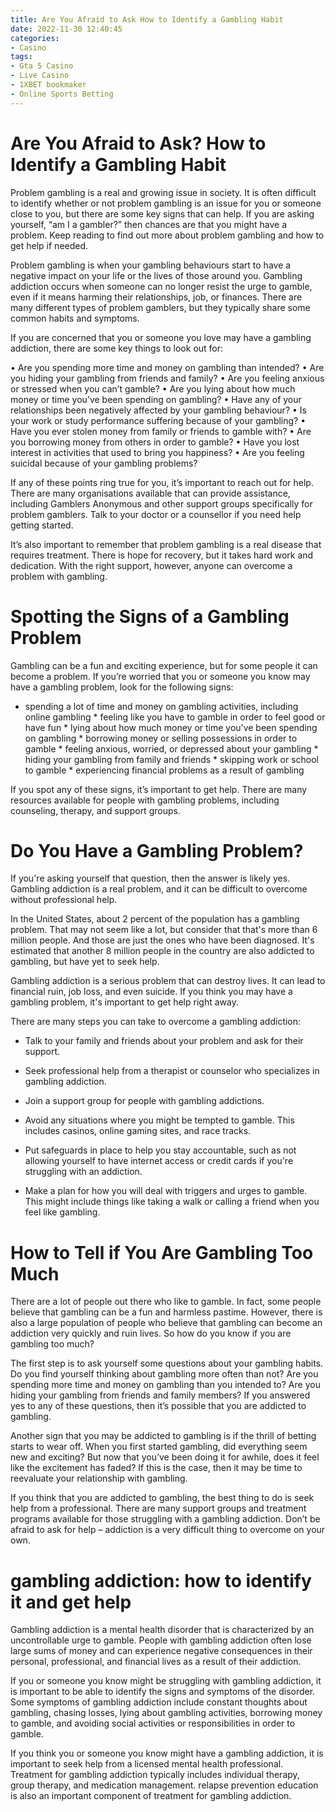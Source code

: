 ```yaml
---
title: Are You Afraid to Ask How to Identify a Gambling Habit
date: 2022-11-30 12:40:45
categories:
- Casino
tags:
- Gta 5 Casino
- Live Casino
- 1XBET bookmaker
- Online Sports Betting
---
```



#  Are You Afraid to Ask? How to Identify a Gambling Habit

Problem gambling is a real and growing issue in society. It is often difficult to identify whether or not problem gambling is an issue for you or someone close to you, but there are some key signs that can help. If you are asking yourself, “am I a gambler?” then chances are that you might have a problem. Keep reading to find out more about problem gambling and how to get help if needed.

Problem gambling is when your gambling behaviours start to have a negative impact on your life or the lives of those around you. Gambling addiction occurs when someone can no longer resist the urge to gamble, even if it means harming their relationships, job, or finances. There are many different types of problem gamblers, but they typically share some common habits and symptoms.

If you are concerned that you or someone you love may have a gambling addiction, there are some key things to look out for:

• Are you spending more time and money on gambling than intended? • Are you hiding your gambling from friends and family? • Are you feeling anxious or stressed when you can’t gamble? • Are you lying about how much money or time you’ve been spending on gambling? • Have any of your relationships been negatively affected by your gambling behaviour? • Is your work or study performance suffering because of your gambling? • Have you ever stolen money from family or friends to gamble with? • Are you borrowing money from others in order to gamble? • Have you lost interest in activities that used to bring you happiness? • Are you feeling suicidal because of your gambling problems?

If any of these points ring true for you, it’s important to reach out for help. There are many organisations available that can provide assistance, including Gamblers Anonymous and other support groups specifically for problem gamblers. Talk to your doctor or a counsellor if you need help getting started.

It’s also important to remember that problem gambling is a real disease that requires treatment. There is hope for recovery, but it takes hard work and dedication. With the right support, however, anyone can overcome a problem with gambling.

#  Spotting the Signs of a Gambling Problem

Gambling can be a fun and exciting experience, but for some people it can become a problem. If you’re worried that you or someone you know may have a gambling problem, look for the following signs:

* spending a lot of time and money on gambling activities, including online gambling * feeling like you have to gamble in order to feel good or have fun * lying about how much money or time you’ve been spending on gambling * borrowing money or selling possessions in order to gamble * feeling anxious, worried, or depressed about your gambling * hiding your gambling from family and friends * skipping work or school to gamble * experiencing financial problems as a result of gambling

If you spot any of these signs, it’s important to get help. There are many resources available for people with gambling problems, including counseling, therapy, and support groups.

#  Do You Have a Gambling Problem?

If you're asking yourself that question, then the answer is likely yes. Gambling addiction is a real problem, and it can be difficult to overcome without professional help.

In the United States, about 2 percent of the population has a gambling problem. That may not seem like a lot, but consider that that's more than 6 million people. And those are just the ones who have been diagnosed. It's estimated that another 8 million people in the country are also addicted to gambling, but have yet to seek help.

Gambling addiction is a serious problem that can destroy lives. It can lead to financial ruin, job loss, and even suicide. If you think you may have a gambling problem, it's important to get help right away.

There are many steps you can take to overcome a gambling addiction:

- Talk to your family and friends about your problem and ask for their support.

- Seek professional help from a therapist or counselor who specializes in gambling addiction.

- Join a support group for people with gambling addictions.

- Avoid any situations where you might be tempted to gamble. This includes casinos, online gaming sites, and race tracks.

- Put safeguards in place to help you stay accountable, such as not allowing yourself to have internet access or credit cards if you're struggling with an addiction.

- Make a plan for how you will deal with triggers and urges to gamble. This might include things like taking a walk or calling a friend when you feel like gambling.

#  How to Tell if You Are Gambling Too Much

There are a lot of people out there who like to gamble. In fact, some people believe that gambling can be a fun and harmless pastime. However, there is also a large population of people who believe that gambling can become an addiction very quickly and ruin lives. So how do you know if you are gambling too much?

The first step is to ask yourself some questions about your gambling habits. Do you find yourself thinking about gambling more often than not? Are you spending more time and money on gambling than you intended to? Are you hiding your gambling from friends and family members? If you answered yes to any of these questions, then it’s possible that you are addicted to gambling.

Another sign that you may be addicted to gambling is if the thrill of betting starts to wear off. When you first started gambling, did everything seem new and exciting? But now that you’ve been doing it for awhile, does it feel like the excitement has faded? If this is the case, then it may be time to reevaluate your relationship with gambling.

If you think that you are addicted to gambling, the best thing to do is seek help from a professional. There are many support groups and treatment programs available for those struggling with a gambling addiction. Don’t be afraid to ask for help – addiction is a very difficult thing to overcome on your own.

#  gambling addiction: how to identify it and get help

Gambling addiction is a mental health disorder that is characterized by an uncontrollable urge to gamble. People with gambling addiction often lose large sums of money and can experience negative consequences in their personal, professional, and financial lives as a result of their addiction.

If you or someone you know might be struggling with gambling addiction, it is important to be able to identify the signs and symptoms of the disorder. Some symptoms of gambling addiction include constant thoughts about gambling, chasing losses, lying about gambling activities, borrowing money to gamble, and avoiding social activities or responsibilities in order to gamble.

If you think you or someone you know might have a gambling addiction, it is important to seek help from a licensed mental health professional. Treatment for gambling addiction typically includes individual therapy, group therapy, and medication management. relapse prevention education is also an important component of treatment for gambling addiction.